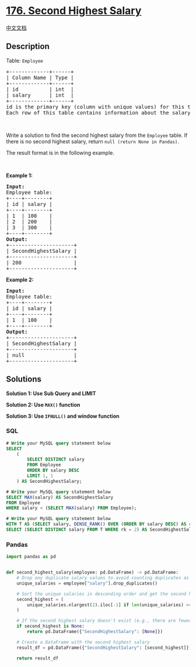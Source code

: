 # [176. Second Highest Salary](https://leetcode.com/problems/second-highest-salary)

[中文文档](/solution/0100-0199/0176.Second%20Highest%20Salary/README.md)

## Description

<p>Table: <code>Employee</code></p>

<pre>
+-------------+------+
| Column Name | Type |
+-------------+------+
| id          | int  |
| salary      | int  |
+-------------+------+
id is the primary key (column with unique values) for this table.
Each row of this table contains information about the salary of an employee.
</pre>

<p>&nbsp;</p>

<p>Write a solution to find&nbsp;the second highest salary from the <code>Employee</code> table. If there is no second highest salary,&nbsp;return&nbsp;<code>null (return&nbsp;None in Pandas)</code>.</p>

<p>The result format is in the following example.</p>

<p>&nbsp;</p>
<p><strong class="example">Example 1:</strong></p>

<pre>
<strong>Input:</strong> 
Employee table:
+----+--------+
| id | salary |
+----+--------+
| 1  | 100    |
| 2  | 200    |
| 3  | 300    |
+----+--------+
<strong>Output:</strong> 
+---------------------+
| SecondHighestSalary |
+---------------------+
| 200                 |
+---------------------+
</pre>

<p><strong class="example">Example 2:</strong></p>

<pre>
<strong>Input:</strong> 
Employee table:
+----+--------+
| id | salary |
+----+--------+
| 1  | 100    |
+----+--------+
<strong>Output:</strong> 
+---------------------+
| SecondHighestSalary |
+---------------------+
| null                |
+---------------------+
</pre>

## Solutions

**Solution 1: Use Sub Query and LIMIT**

**Solution 2: Use `MAX()` function**

**Solution 3: Use `IFNULL()` and window function**

<!-- tabs:start -->

### **SQL**

```sql
# Write your MySQL query statement below
SELECT
    (
        SELECT DISTINCT salary
        FROM Employee
        ORDER BY salary DESC
        LIMIT 1, 1
    ) AS SecondHighestSalary;
```

```sql
# Write your MySQL query statement below
SELECT MAX(salary) AS SecondHighestSalary
FROM Employee
WHERE salary < (SELECT MAX(salary) FROM Employee);
```

```sql
# Write your MySQL query statement below
WITH T AS (SELECT salary, DENSE_RANK() OVER (ORDER BY salary DESC) AS rk FROM Employee)
SELECT (SELECT DISTINCT salary FROM T WHERE rk = 2) AS SecondHighestSalary;
```

### **Pandas**

```python
import pandas as pd


def second_highest_salary(employee: pd.DataFrame) -> pd.DataFrame:
    # Drop any duplicate salary values to avoid counting duplicates as separate salary ranks
    unique_salaries = employee["salary"].drop_duplicates()

    # Sort the unique salaries in descending order and get the second highest salary
    second_highest = (
        unique_salaries.nlargest(2).iloc[-1] if len(unique_salaries) >= 2 else None
    )

    # If the second highest salary doesn't exist (e.g., there are fewer than two unique salaries), return None
    if second_highest is None:
        return pd.DataFrame({"SecondHighestSalary": [None]})

    # Create a DataFrame with the second highest salary
    result_df = pd.DataFrame({"SecondHighestSalary": [second_highest]})

    return result_df
```

<!-- tabs:end -->
